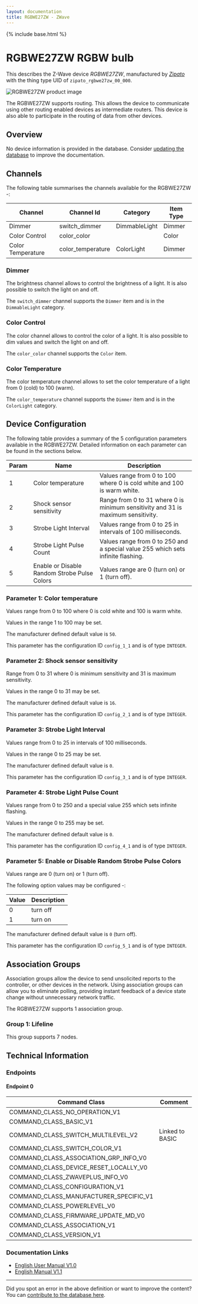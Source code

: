 ```yaml
---
layout: documentation
title: RGBWE27ZW - ZWave
---
```


{% include base.html %}

# RGBWE27ZW RGBW bulb
This describes the Z-Wave device *RGBWE27ZW*, manufactured by *[Zipato](http://www.zipato.com/)* with the thing type UID of ```zipato_rgbwe27zw_00_000```.

![RGBWE27ZW product image](https://www.cd-jackson.com/zwave_device_uploads/237/237_default.png)


The RGBWE27ZW supports routing. This allows the device to communicate using other routing enabled devices as intermediate routers.  This device is also able to participate in the routing of data from other devices.

## Overview

No device information is provided in the database. Consider [updating the database](http://www.cd-jackson.com/index.php/zwave/zwave-device-database/zwave-device-list/devicesummary/237) to improve the documentation.

## Channels

The following table summarises the channels available for the RGBWE27ZW -:

| Channel | Channel Id | Category | Item Type |
|---------|------------|----------|-----------|
| Dimmer | switch_dimmer | DimmableLight | Dimmer | 
| Color Control | color_color |  | Color | 
| Color Temperature | color_temperature | ColorLight | Dimmer | 

### Dimmer

The brightness channel allows to control the brightness of a light.
            It is also possible to switch the light on and off.

The ```switch_dimmer``` channel supports the ```Dimmer``` item and is in the ```DimmableLight``` category.

### Color Control

The color channel allows to control the color of a light.
            It is also possible to dim values and switch the light on and off.

The ```color_color``` channel supports the ```Color``` item.

### Color Temperature

The color temperature channel allows to set the color
            temperature of a light from 0 (cold) to 100 (warm).

The ```color_temperature``` channel supports the ```Dimmer``` item and is in the ```ColorLight``` category.



## Device Configuration

The following table provides a summary of the 5 configuration parameters available in the RGBWE27ZW.
Detailed information on each parameter can be found in the sections below.

| Param | Name  | Description |
|-------|-------|-------------|
| 1 | Color temperature | Values range from 0 to 100 where 0 is cold white and 100 is warm white. |
| 2 | Shock sensor sensitivity | Range from 0 to 31 where 0 is minimum sensitivity and 31 is maximum sensitivity. |
| 3 | Strobe Light Interval | Values range from 0 to 25 in intervals of 100 milliseconds. |
| 4 | Strobe Light Pulse Count | Values range from 0 to 250 and a special value 255 which sets infinite flashing. |
| 5 | Enable or Disable Random Strobe Pulse Colors | Values range are 0 (turn on) or 1 (turn off). |

### Parameter 1: Color temperature

Values range from 0 to 100 where 0 is cold white and 100 is warm white.

Values in the range 1 to 100 may be set.

The manufacturer defined default value is ```50```.

This parameter has the configuration ID ```config_1_1``` and is of type ```INTEGER```.


### Parameter 2: Shock sensor sensitivity

Range from 0 to 31 where 0 is minimum sensitivity and 31 is maximum sensitivity.

Values in the range 0 to 31 may be set.

The manufacturer defined default value is ```16```.

This parameter has the configuration ID ```config_2_1``` and is of type ```INTEGER```.


### Parameter 3: Strobe Light Interval

Values range from 0 to 25 in intervals of 100 milliseconds.

Values in the range 0 to 25 may be set.

The manufacturer defined default value is ```0```.

This parameter has the configuration ID ```config_3_1``` and is of type ```INTEGER```.


### Parameter 4: Strobe Light Pulse Count

Values range from 0 to 250 and a special value 255 which sets infinite flashing.

Values in the range 0 to 255 may be set.

The manufacturer defined default value is ```0```.

This parameter has the configuration ID ```config_4_1``` and is of type ```INTEGER```.


### Parameter 5: Enable or Disable Random Strobe Pulse Colors

Values range are 0 (turn on) or 1 (turn off).

The following option values may be configured -:

| Value  | Description |
|--------|-------------|
| 0 | turn off |
| 1 | turn on |

The manufacturer defined default value is ```0``` (turn off).

This parameter has the configuration ID ```config_5_1``` and is of type ```INTEGER```.


## Association Groups

Association groups allow the device to send unsolicited reports to the controller, or other devices in the network. Using association groups can allow you to eliminate polling, providing instant feedback of a device state change without unnecessary network traffic.

The RGBWE27ZW supports 1 association group.

### Group 1: Lifeline


This group supports 7 nodes.

## Technical Information

### Endpoints

#### Endpoint 0

| Command Class | Comment |
|---------------|---------|
| COMMAND_CLASS_NO_OPERATION_V1| |
| COMMAND_CLASS_BASIC_V1| |
| COMMAND_CLASS_SWITCH_MULTILEVEL_V2| Linked to BASIC|
| COMMAND_CLASS_SWITCH_COLOR_V1| |
| COMMAND_CLASS_ASSOCIATION_GRP_INFO_V0| |
| COMMAND_CLASS_DEVICE_RESET_LOCALLY_V0| |
| COMMAND_CLASS_ZWAVEPLUS_INFO_V0| |
| COMMAND_CLASS_CONFIGURATION_V1| |
| COMMAND_CLASS_MANUFACTURER_SPECIFIC_V1| |
| COMMAND_CLASS_POWERLEVEL_V0| |
| COMMAND_CLASS_FIRMWARE_UPDATE_MD_V0| |
| COMMAND_CLASS_ASSOCIATION_V1| |
| COMMAND_CLASS_VERSION_V1| |

### Documentation Links

* [English User Manual V1.0](https://www.cd-jackson.com/zwave_device_uploads/237/zipabox-rgbw-bulb-manual.pdf)
* [English Manual V1.1](https://www.cd-jackson.com/zwave_device_uploads/237/rgbwe27zw-Zipato-RGBW-Bulb-User-Manual-v1-1.pdf)

---

Did you spot an error in the above definition or want to improve the content?
You can [contribute to the database here](http://www.cd-jackson.com/index.php/zwave/zwave-device-database/zwave-device-list/devicesummary/237).
